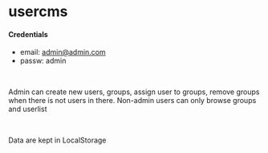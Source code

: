 # usercms

#### Credentials

*   email: admin@admin.com
*   passw:  admin



<br />

Admin can create new users, groups, assign user to groups, remove groups when there is not users in there.
Non-admin users can only browse groups and userlist

<br />

Data are kept in LocalStorage


